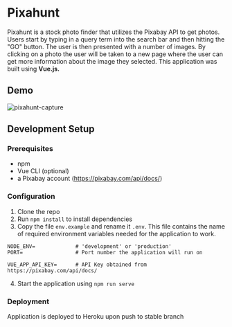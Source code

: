 # Pixahunt
Pixahunt is a stock photo finder that utilizes the Pixabay API to get photos. Users start by 
typing in a query term into the search bar and then hitting the "GO" button. The user is then 
presented with a number of images. By clicking on a photo the user will be taken to a new 
page where the user can get more information about the image they selected. This application was 
built using **Vue.js.**

## Demo
![pixahunt-capture](pixahunt-capture.gif)

## Development Setup

### Prerequisites
- npm 
- Vue CLI (optional)
- a Pixabay account (https://pixabay.com/api/docs/)

### Configuration
1) Clone the repo
2) Run `npm install` to install dependencies
3) Copy the file `env.example` and rename it `.env`. This file contains the 
name of required environment variables needed for the application to work.


```
NODE_ENV=             # 'development' or 'production'
PORT=                 # Port number the application will run on

VUE_APP_API_KEY=      # API Key obtained from https://pixabay.com/api/docs/
```
4) Start the application using `npm run serve`


### Deployment
Application is deployed to Heroku upon push to stable branch
